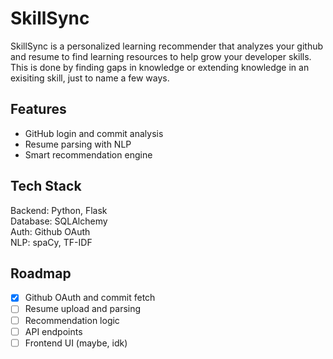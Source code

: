 # SkillSync

SkillSync is a personalized learning recommender that analyzes your github and resume to find learning resources to help grow your developer skills. This is done by finding gaps in knowledge or extending knowledge in an exisiting skill, just to name a few ways. 

## Features
- GitHub login and commit analysis
- Resume parsing with NLP
- Smart recommendation engine

## Tech Stack
Backend: Python, Flask\
Database: SQLAlchemy\
Auth: Github OAuth\
NLP: spaCy, TF-IDF

## Roadmap
- [x] Github OAuth and commit fetch
- [ ] Resume upload and parsing
- [ ] Recommendation logic
- [ ] API endpoints
- [ ] Frontend UI (maybe, idk)
